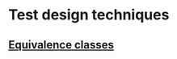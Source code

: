 # Test design techniques
## [Equivalence classes](https://docs.google.com/spreadsheets/d/19Y99FsyjNgbMyUes7EgkZBuLP9lcdNSgeaQTDt18rpo/edit?usp=sharing)
